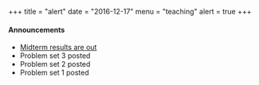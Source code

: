 +++
title = "alert"
date = "2016-12-17"
menu = "teaching"
alert = true
+++

#### Announcements
- [Midterm results are out](../ase_midterm)
- Problem set 3 posted
- Problem set 2 posted
- Problem set 1 posted
